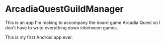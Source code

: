 # ArcadiaQuestGuildManager

This is an app I'm making to accompany the board game Arcadia Quest so I don't have to write everything down inbetween games.

This is my first Android app ever.
